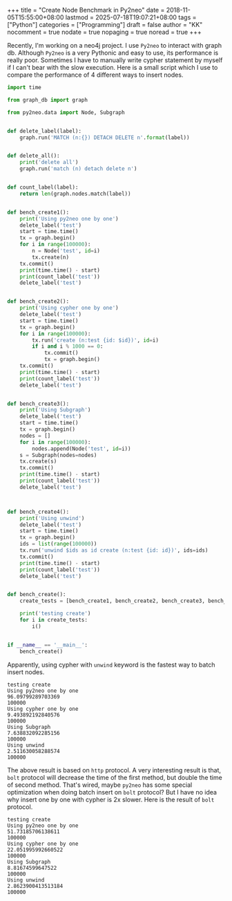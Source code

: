 +++
title = "Create Node Benchmark in Py2neo"
date = 2018-11-05T15:55:00+08:00
lastmod = 2025-07-18T19:07:21+08:00
tags = ["Python"]
categories = ["Programming"]
draft = false
author = "KK"
nocomment = true
nodate = true
nopaging = true
noread = true
+++

Recently, I'm working on a neo4j project. I use `Py2neo` to interact with graph db. Although `Py2neo` is a very Pythonic and easy to use, its performance is really poor. Sometimes I have to manually write cypher statement by myself if I can't bear with the slow execution. Here is a small script which I use to compare the performance of 4 different ways to insert nodes.

```python
import time

from graph_db import graph

from py2neo.data import Node, Subgraph


def delete_label(label):
    graph.run('MATCH (n:{}) DETACH DELETE n'.format(label))


def delete_all():
    print('delete all')
    graph.run('match (n) detach delete n')


def count_label(label):
    return len(graph.nodes.match(label))


def bench_create1():
    print('Using py2neo one by one')
    delete_label('test')
    start = time.time()
    tx = graph.begin()
    for i in range(100000):
        n = Node('test', id=i)
        tx.create(n)
    tx.commit()
    print(time.time() - start)
    print(count_label('test'))
    delete_label('test')


def bench_create2():
    print('Using cypher one by one')
    delete_label('test')
    start = time.time()
    tx = graph.begin()
    for i in range(100000):
        tx.run('create (n:test {id: $id})', id=i)
        if i and i % 1000 == 0:
            tx.commit()
            tx = graph.begin()
    tx.commit()
    print(time.time() - start)
    print(count_label('test'))
    delete_label('test')


def bench_create3():
    print('Using Subgraph')
    delete_label('test')
    start = time.time()
    tx = graph.begin()
    nodes = []
    for i in range(100000):
        nodes.append(Node('test', id=i))
    s = Subgraph(nodes=nodes)
    tx.create(s)
    tx.commit()
    print(time.time() - start)
    print(count_label('test'))
    delete_label('test')



def bench_create4():
    print('Using unwind')
    delete_label('test')
    start = time.time()
    tx = graph.begin()
    ids = list(range(100000))
    tx.run('unwind $ids as id create (n:test {id: id})', ids=ids)
    tx.commit()
    print(time.time() - start)
    print(count_label('test'))
    delete_label('test')


def bench_create():
    create_tests = [bench_create1, bench_create2, bench_create3, bench_create4]

    print('testing create')
    for i in create_tests:
        i()


if __name__ == '__main__':
    bench_create()
```

Apparently, using cypher with `unwind` keyword is the fastest way to batch insert nodes.

```text
testing create
Using py2neo one by one
96.09799289703369
100000
Using cypher one by one
9.493892192840576
100000
Using Subgraph
7.638832092285156
100000
Using unwind
2.511630058288574
100000
```

The above result is based on `http` protocol. A very interesting result is that, `bolt` protocol will decrease the time of the first method, but double the time of second method. That's wired, maybe `py2neo` has some special optimization when doing batch insert on `bolt` protocol? But I have no idea why insert one by one with cypher is 2x slower. Here is the result of `bolt` protocol.

```text
testing create
Using py2neo one by one
51.73185706138611
100000
Using cypher one by one
22.051995992660522
100000
Using Subgraph
8.81674599647522
100000
Using unwind
2.8623900413513184
100000
```
